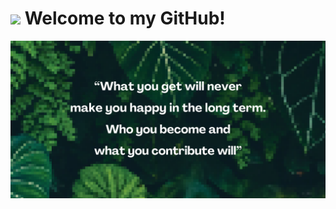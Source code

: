 # <img src="https://media1.giphy.com/media/v1.Y2lkPTc5MGI3NjExcjF1NXlnYmR1YnIzazM5eWFpMm9uejlidzlhdmQ0N3V0OGx4Y3F6ZSZlcD12MV9pbnRlcm5hbF9naWZfYnlfaWQmY3Q9cw/iV6Ykak9ZBzgX7tOk6/giphy.gif" width ="80"/> Welcome to my GitHub!

![Banner github](banner-github.png)
<!--
**SandraBegazo/SandraBegazo** is a ✨ _special_ ✨ repository because its `README.md` (this file) appears on your GitHub profile.

Here are some ideas to get you started:

- 🔭 I’m currently working on ...
- 🌱 I’m currently learning ...
- 👯 I’m looking to collaborate on ...
- 🤔 I’m looking for help with ...
- 💬 Ask me about ...
- 📫 How to reach me: ...
- 😄 Pronouns: ...
- ⚡ Fun fact: ...
-->
